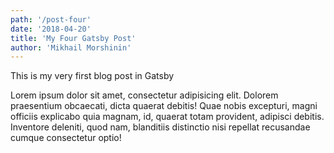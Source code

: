 ```yaml
---
path: '/post-four'
date: '2018-04-20'
title: 'My Four Gatsby Post'
author: 'Mikhail Morshinin'
---
```


This is my very first blog post in Gatsby

Lorem ipsum dolor sit amet, consectetur adipisicing elit. Dolorem praesentium obcaecati, dicta quaerat debitis! Quae nobis excepturi, magni officiis explicabo quia magnam, id, quaerat totam provident, adipisci debitis. Inventore deleniti, quod nam, blanditiis distinctio nisi repellat recusandae cumque consectetur optio!